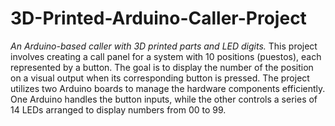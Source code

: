 # 3D-Printed-Arduino-Caller-Project
*An Arduino-based caller with 3D printed parts and LED digits.*
This project involves creating a call panel for a system with 10 positions (puestos), each represented by a button. The goal is to display the number of the position on a visual output when its corresponding button is pressed. The project utilizes two Arduino boards to manage the hardware components efficiently. One Arduino handles the button inputs, while the other controls a series of 14 LEDs arranged to display numbers from 00 to 99.
